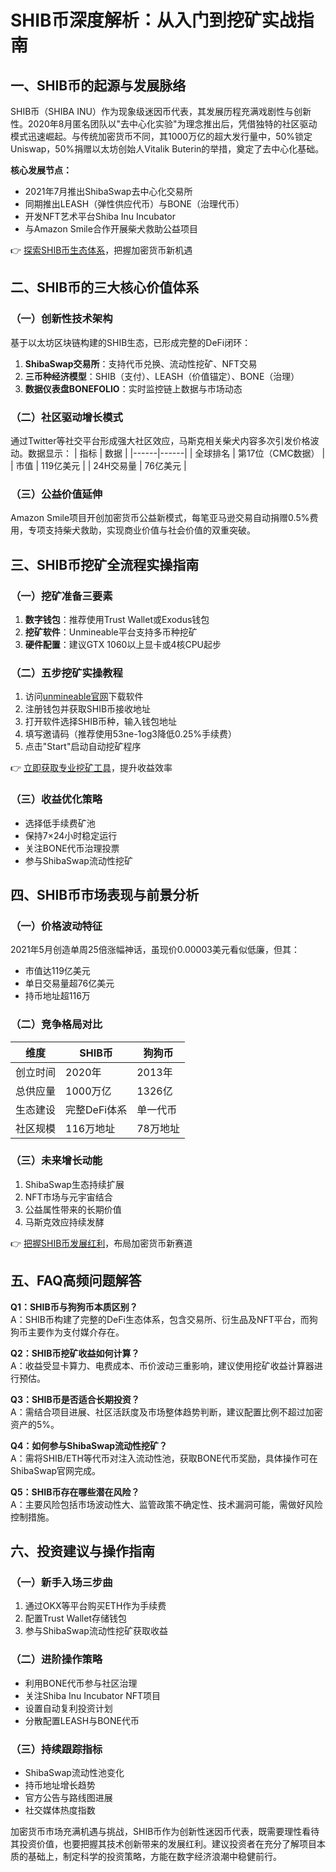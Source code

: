 # SHIB币深度解析：从入门到挖矿实战指南

## 一、SHIB币的起源与发展脉络

SHIB币（SHIBA INU）作为现象级迷因币代表，其发展历程充满戏剧性与创新性。2020年8月匿名团队以"去中心化实验"为理念推出后，凭借独特的社区驱动模式迅速崛起。与传统加密货币不同，其1000万亿的超大发行量中，50%锁定Uniswap，50%捐赠以太坊创始人Vitalik Buterin的举措，奠定了去中心化基础。

**核心发展节点：**
- 2021年7月推出ShibaSwap去中心化交易所
- 同期推出LEASH（弹性供应代币）与BONE（治理代币）
- 开发NFT艺术平台Shiba Inu Incubator
- 与Amazon Smile合作开展柴犬救助公益项目

👉 [探索SHIB币生态体系](https://bit.ly/okx_welcome)，把握加密货币新机遇

## 二、SHIB币的三大核心价值体系

### （一）创新性技术架构
基于以太坊区块链构建的SHIB生态，已形成完整的DeFi闭环：
1. **ShibaSwap交易所**：支持代币兑换、流动性挖矿、NFT交易
2. **三币种经济模型**：SHIB（支付）、LEASH（价值锚定）、BONE（治理）
3. **数据仪表盘BONEFOLIO**：实时监控链上数据与市场动态

### （二）社区驱动增长模式
通过Twitter等社交平台形成强大社区效应，马斯克相关柴犬内容多次引发价格波动。数据显示：
| 指标 | 数据 |
|------|------|
| 全球排名 | 第17位（CMC数据） |
| 市值 | 119亿美元 |
| 24H交易量 | 76亿美元 |

### （三）公益价值延伸
Amazon Smile项目开创加密货币公益新模式，每笔亚马逊交易自动捐赠0.5%费用，专项支持柴犬救助，实现商业价值与社会价值的双重突破。

## 三、SHIB币挖矿全流程实操指南

### （一）挖矿准备三要素
1. **数字钱包**：推荐使用Trust Wallet或Exodus钱包
2. **挖矿软件**：Unmineable平台支持多币种挖矿
3. **硬件配置**：建议GTX 1060以上显卡或4核CPU起步

### （二）五步挖矿实操教程
1. 访问[unmineable官网](https://bit.ly/okx_welcome)下载软件
2. 注册钱包并获取SHIB币接收地址
3. 打开软件选择SHIB币种，输入钱包地址
4. 填写邀请码（推荐使用53ne-1og3降低0.25%手续费）
5. 点击"Start"启动自动挖矿程序

👉 [立即获取专业挖矿工具](https://bit.ly/okx_welcome)，提升收益效率

### （三）收益优化策略
- 选择低手续费矿池
- 保持7×24小时稳定运行
- 关注BONE代币治理投票
- 参与ShibaSwap流动性挖矿

## 四、SHIB币市场表现与前景分析

### （一）价格波动特征
2021年5月创造单周25倍涨幅神话，虽现价0.00003美元看似低廉，但其：
- 市值达119亿美元
- 单日交易量超76亿美元
- 持币地址超116万

### （二）竞争格局对比
| 维度       | SHIB币       | 狗狗币       |
|------------|--------------|--------------|
| 创立时间   | 2020年       | 2013年       |
| 总供应量   | 1000万亿     | 1326亿       |
| 生态建设   | 完整DeFi体系 | 单一代币     |
| 社区规模   | 116万地址    | 78万地址     |

### （三）未来增长动能
1. ShibaSwap生态持续扩展
2. NFT市场与元宇宙结合
3. 公益属性带来的长期价值
4. 马斯克效应持续发酵

👉 [把握SHIB币发展红利](https://bit.ly/okx_welcome)，布局加密货币新赛道

## 五、FAQ高频问题解答

**Q1：SHIB币与狗狗币本质区别？**  
A：SHIB币构建了完整的DeFi生态体系，包含交易所、衍生品及NFT平台，而狗狗币主要作为支付媒介存在。

**Q2：SHIB币挖矿收益如何计算？**  
A：收益受显卡算力、电费成本、币价波动三重影响，建议使用挖矿收益计算器进行预估。

**Q3：SHIB币是否适合长期投资？**  
A：需结合项目进展、社区活跃度及市场整体趋势判断，建议配置比例不超过加密资产的5%。

**Q4：如何参与ShibaSwap流动性挖矿？**  
A：需将SHIB/ETH等代币对注入流动性池，获取BONE代币奖励，具体操作可在ShibaSwap官网完成。

**Q5：SHIB币存在哪些潜在风险？**  
A：主要风险包括市场波动性大、监管政策不确定性、技术漏洞可能，需做好风险控制措施。

## 六、投资建议与操作指南

### （一）新手入场三步曲
1. 通过OKX等平台购买ETH作为手续费
2. 配置Trust Wallet存储钱包
3. 参与ShibaSwap流动性挖矿获取收益

### （二）进阶操作策略
- 利用BONE代币参与社区治理
- 关注Shiba Inu Incubator NFT项目
- 设置自动复利投资计划
- 分散配置LEASH与BONE代币

### （三）持续跟踪指标
- ShibaSwap流动性池变化
- 持币地址增长趋势
- 官方公告与路线图进展
- 社交媒体热度指数

加密货币市场充满机遇与挑战，SHIB币作为创新性迷因币代表，既需要理性看待其投资价值，也要把握其技术创新带来的发展红利。建议投资者在充分了解项目本质的基础上，制定科学的投资策略，方能在数字经济浪潮中稳健前行。
